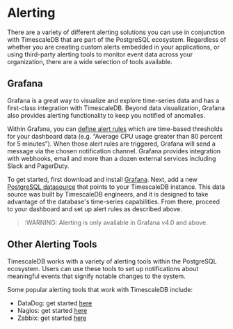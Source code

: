 # Alerting

There are a variety of different alerting solutions you can use in conjunction with TimescaleDB that are part of the PostgreSQL ecosystem. Regardless of whether you are creating custom alerts embedded in your applications, or using third-party alerting tools to monitor event data across your organization, there are a wide selection of tools available.

## Grafana [](grafana)

Grafana is a great way to visualize and explore time-series data and has a first-class integration with TimescaleDB. Beyond data visualization, Grafana also provides alerting functionality to keep you notified of anomalies. 

Within Grafana, you can [define alert rules][define alert rules] which are time-based thresholds for your dashboard data (e.g. “Average CPU usage greater than 80 percent for 5 minutes”). When those alert rules are triggered, Grafana will send a message via the chosen notification channel. Grafana provides integration with webhooks, email and more than a dozen external services including Slack and PagerDuty.

To get started, first download and install [Grafana][Grafana-install]. Next, add a new [PostgreSQL datasource][PostgreSQL datasource] that points to your TimescaleDB instance. This data source was built by TimescaleDB engineers, and it is designed to take advantage of the database's time-series capabilities. From there, proceed to your dashboard and set up alert rules as described above. 

<!-- -->
>:WARNING: Alerting is only available in Grafana v4.0 and above. 

## Other Alerting Tools [](alerting-tools)

TimescaleDB works with a variety of alerting tools within the PostgreSQL ecosystem. Users can use these tools to set up notifications about meaningful events that signify notable changes to the system.

Some popular alerting tools that work with TimescaleDB include:

- DataDog: get started [here][datadog-install]
- Nagios: get started [here][nagios-install]
- Zabbix: get started [here][zabbix-install]


[define alert rules]: https://grafana.com/docs/alerting/rules/
[Grafana-install]: https://grafana.com/get
[PostgreSQL datasource]: https://grafana.com/docs/features/datasources/postgres/
[alert rules]: https://grafana.com/docs/alerting/rules/
[datadog-install]: https://docs.datadoghq.com/integrations/postgres/
[nagios-install]: https://www.nagios.com/solutions/postgres-monitoring/
[zabbix-install]: https://www.zabbix.com/documentation/current/manual/quickstart/notification
